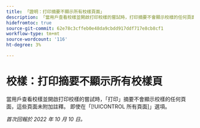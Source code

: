 ```yaml
---
title: 「證明：打印摘要不顯示所有校樣頁面」
description: 「當用戶查看校樣並開啟打印校樣的嘗試時，打印摘要不會顯示校樣的任何頁面，這些頁面未附加註釋。 即使在頂端導覽中選取了「所有頁面」選項，也會發生此情況。
hidefromtoc: true
source-git-commit: 62e78c3cffeb0e48da9cbdd917ddf717e8cb8cf1
workflow-type: tm+mt
source-wordcount: '116'
ht-degree: 3%

---
```



# 校樣：打印摘要不顯示所有校樣頁

<!--This article is on both WF and WFP TOCs-->

當用戶查看校樣並開啟打印校樣的嘗試時，「打印」摘要不會顯示校樣的任何頁面，這些頁面未附加註釋。 即使在「[!UICONTROL 所有頁面]」選項。

_首次回報於 2022 年 10 月 10 日。_

